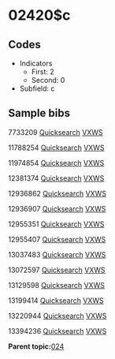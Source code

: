 # 02420$c

## Codes

-   Indicators
    -   First: 2
    -   Second: 0
-   Subfield: c

## Sample bibs

7733209 [Quicksearch](https://search.library.yale.edu/catalog/7733209) [VXWS](http://prodorbis.library.yale.edu:7014/vxws/GetHoldingsService?bibId=7733209)

11788254 [Quicksearch](https://search.library.yale.edu/catalog/11788254) [VXWS](http://prodorbis.library.yale.edu:7014/vxws/GetHoldingsService?bibId=11788254)

11974854 [Quicksearch](https://search.library.yale.edu/catalog/11974854) [VXWS](http://prodorbis.library.yale.edu:7014/vxws/GetHoldingsService?bibId=11974854)

12381374 [Quicksearch](https://search.library.yale.edu/catalog/12381374) [VXWS](http://prodorbis.library.yale.edu:7014/vxws/GetHoldingsService?bibId=12381374)

12936862 [Quicksearch](https://search.library.yale.edu/catalog/12936862) [VXWS](http://prodorbis.library.yale.edu:7014/vxws/GetHoldingsService?bibId=12936862)

12936907 [Quicksearch](https://search.library.yale.edu/catalog/12936907) [VXWS](http://prodorbis.library.yale.edu:7014/vxws/GetHoldingsService?bibId=12936907)

12955351 [Quicksearch](https://search.library.yale.edu/catalog/12955351) [VXWS](http://prodorbis.library.yale.edu:7014/vxws/GetHoldingsService?bibId=12955351)

12955407 [Quicksearch](https://search.library.yale.edu/catalog/12955407) [VXWS](http://prodorbis.library.yale.edu:7014/vxws/GetHoldingsService?bibId=12955407)

13037483 [Quicksearch](https://search.library.yale.edu/catalog/13037483) [VXWS](http://prodorbis.library.yale.edu:7014/vxws/GetHoldingsService?bibId=13037483)

13072597 [Quicksearch](https://search.library.yale.edu/catalog/13072597) [VXWS](http://prodorbis.library.yale.edu:7014/vxws/GetHoldingsService?bibId=13072597)

13129598 [Quicksearch](https://search.library.yale.edu/catalog/13129598) [VXWS](http://prodorbis.library.yale.edu:7014/vxws/GetHoldingsService?bibId=13129598)

13199414 [Quicksearch](https://search.library.yale.edu/catalog/13199414) [VXWS](http://prodorbis.library.yale.edu:7014/vxws/GetHoldingsService?bibId=13199414)

13220944 [Quicksearch](https://search.library.yale.edu/catalog/13220944) [VXWS](http://prodorbis.library.yale.edu:7014/vxws/GetHoldingsService?bibId=13220944)

13394236 [Quicksearch](https://search.library.yale.edu/catalog/13394236) [VXWS](http://prodorbis.library.yale.edu:7014/vxws/GetHoldingsService?bibId=13394236)

**Parent topic:**[024](../../tags/024/024.md)

